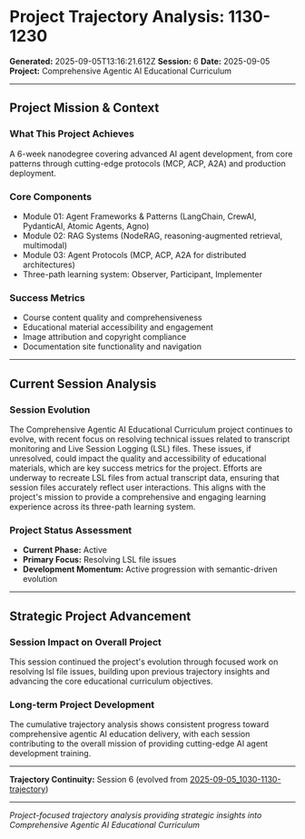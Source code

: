 # Project Trajectory Analysis: 1130-1230

**Generated:** 2025-09-05T13:16:21.612Z
**Session:** 6
**Date:** 2025-09-05  
**Project:** Comprehensive Agentic AI Educational Curriculum

---

## Project Mission & Context

### What This Project Achieves
A 6-week nanodegree covering advanced AI agent development, from core patterns through cutting-edge protocols (MCP, ACP, A2A) and production deployment.

### Core Components
- Module 01: Agent Frameworks & Patterns (LangChain, CrewAI, PydanticAI, Atomic Agents, Agno)
- Module 02: RAG Systems (NodeRAG, reasoning-augmented retrieval, multimodal)
- Module 03: Agent Protocols (MCP, ACP, A2A for distributed architectures)
- Three-path learning system: Observer, Participant, Implementer

### Success Metrics
- Course content quality and comprehensiveness
- Educational material accessibility and engagement
- Image attribution and copyright compliance
- Documentation site functionality and navigation

---

## Current Session Analysis

### Session Evolution
The Comprehensive Agentic AI Educational Curriculum project continues to evolve, with recent focus on resolving technical issues related to transcript monitoring and Live Session Logging (LSL) files. These issues, if unresolved, could impact the quality and accessibility of educational materials, which are key success metrics for the project. Efforts are underway to recreate LSL files from actual transcript data, ensuring that session files accurately reflect user interactions. This aligns with the project's mission to provide a comprehensive and engaging learning experience across its three-path learning system.

### Project Status Assessment
- **Current Phase:** Active
- **Primary Focus:** Resolving LSL file issues
- **Development Momentum:** Active progression with semantic-driven evolution

---

## Strategic Project Advancement

### Session Impact on Overall Project
This session continued the project's evolution through focused work on resolving lsl file issues, building upon previous trajectory insights and advancing the core educational curriculum objectives.

### Long-term Project Development
The cumulative trajectory analysis shows consistent progress toward comprehensive agentic AI education delivery, with each session contributing to the overall mission of providing cutting-edge AI agent development training.

---

**Trajectory Continuity:** Session 6 (evolved from [2025-09-05_1030-1130-trajectory](2025-09-05_1030-1130-trajectory.md))

---

*Project-focused trajectory analysis providing strategic insights into Comprehensive Agentic AI Educational Curriculum*
